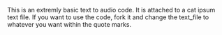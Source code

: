 This is an extremly basic text to audio code. 
It is attached to a cat ipsum text file.
If you want to use the code, fork it and change the text_file to whatever you want within the quote marks.
